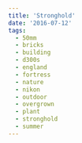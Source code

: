 ```yaml
---
title: 'Stronghold'
date: '2016-07-12'
tags:
  - 50mm
  - bricks
  - building
  - d300s
  - england
  - fortress
  - nature
  - nikon
  - outdoor
  - overgrown
  - plant
  - stronghold
  - summer
---
```

